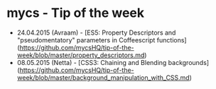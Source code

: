 # mycs - Tip of the week

* 24.04.2015 (Avraam) - [ES5: Property Descriptors and "pseudomentatory" parameters in Coffeescript functions] (https://github.com/mycsHQ/tip-of-the-week/blob/master/property_descriptors.md)
* 08.05.2015 (Netta) - [CSS3: Chaining and Blending backgrounds] (https://github.com/mycsHQ/tip-of-the-week/blob/master/background_manipulation_with_CSS.md)
